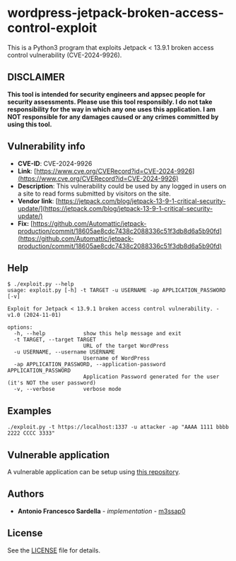 # wordpress-jetpack-broken-access-control-exploit

This is a Python3 program that exploits Jetpack < 13.9.1 broken access control vulnerability (CVE-2024-9926).

## DISCLAIMER

**This tool is intended for security engineers and appsec people for security assessments. Please use this tool responsibly. I do not take responsibility for the way in which any one uses this application. I am NOT responsible for any damages caused or any crimes committed by using this tool.**

## Vulnerability info

* **CVE-ID**: CVE-2024-9926
* **Link**: [https://www.cve.org/CVERecord?id=CVE-2024-9926](https://www.cve.org/CVERecord?id=CVE-2024-9926)
* **Description**: This vulnerability could be used by any logged in users on a site to read forms submitted by visitors on the site.
* **Vendor link**: [https://jetpack.com/blog/jetpack-13-9-1-critical-security-update/](https://jetpack.com/blog/jetpack-13-9-1-critical-security-update/)
* **Fix:** [https://github.com/Automattic/jetpack-production/commit/18605ae8cdc7438c2088336c51f3db8d6a5b90fd](https://github.com/Automattic/jetpack-production/commit/18605ae8cdc7438c2088336c51f3db8d6a5b90fd)

## Help

```
$ ./exploit.py --help
usage: exploit.py [-h] -t TARGET -u USERNAME -ap APPLICATION_PASSWORD [-v]

Exploit for Jetpack < 13.9.1 broken access control vulnerability. - v1.0 (2024-11-01)

options:
  -h, --help            show this help message and exit
  -t TARGET, --target TARGET
                        URL of the target WordPress
  -u USERNAME, --username USERNAME
                        Username of WordPress
  -ap APPLICATION_PASSWORD, --application-password APPLICATION_PASSWORD
                        Application Password generated for the user (it's NOT the user password)
  -v, --verbose         verbose mode
```

## Examples

```
./exploit.py -t https://localhost:1337 -u attacker -ap "AAAA 1111 bbbb 2222 CCCC 3333"
```

## Vulnerable application

A vulnerable application can be setup using [this repository](https://github.com/m3ssap0/wordpress-jetpack-broken-access-control-vulnerable-application).

## Authors

* **Antonio Francesco Sardella** - *implementation* - [m3ssap0](https://github.com/m3ssap0)

## License

See the [LICENSE](LICENSE) file for details.
